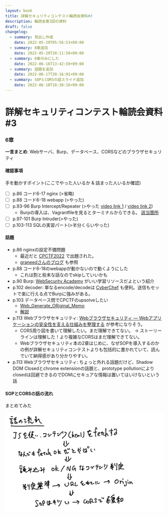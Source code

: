 ```yaml
---
layout: book
title: 詳解セキュリティコンテスト輪読会資料#3
description: 輪読会第3回の資料
draft: false
changelog:
  - summary: 見出し作成
    date: 2022-05-29T05:56:53+09:00
  - summary: 8章追加
    date: 2022-05-29T20:11:50+09:00
  - summary: 6章のみにした
    date: 2022-06-16T13:42:50+09:00
  - summary: 話題を追加
    date: 2022-06-17T20:16:01+09:00
  - summary: SOPとCORSの話スライド追加
    date: 2022-06-18T18:38:16+09:00
---
```


# 詳解セキュリティコンテスト輪読会資料#3

### 6章

**一言まとめ**: Webサーバ、Burp、データベース、CORSなどのブラウザセキュリティ

#### 確認事項

手を動かすポイント(ここでやった人いるか & 詰まった人いるか確認)

- [ ] p.86 コード6-17 nginx (>省略)
- [ ] p.88 コード6-18 webapp (>やった)
- [ ] p.93-96 Burp Intercept/Repeater (>やった [video link 1](https://drive.google.com/file/d/1NQvetUmg3WxDFRAVBro6ZTRbi2y6INFL/view?usp=sharing) / [video link 2](https://drive.google.com/file/d/1dkgJUOvK7n3PfpfBgZ4Xoj4A4t9g8heL/view?usp=sharing))
  - Burpの導入は、Vagrantfileを見るとターミナルからできる。 [該当箇所](https://github.com/ctfbook/2nd/blob/c364a010b936eb428c70e91b656965a9b2e95bec/dist/Vagrantfile#L73-L79)
- [ ] p.97-101 Burp Intruder(>やった)
- [ ] p.103-113 SQLの実習パート(>半分くらいやった)

#### 話題

- p.86 nginxの設定不備問題
  - 最近だと [CPCTF2022](https://trap.jp/post/1237/#webforbidden-2-easy) で出題された。
  - [graneedさんのブログ](https://graneed.hatenablog.com/entry/2019/12/29/115100#nginx%E3%81%AE%E8%A8%AD%E5%AE%9A%E4%B8%8D%E5%82%99) も参照
- p.88 コード6-18のwebappが動かないので動くようにした
  - これは割と些末な話なのでskipしていいかも
- p.90 Burp: [WebSecurity Academy](https://portswigger.net/web-security) がいい学習リソースだよという紹介
- p.102 decoder: 単なるencode/decodeは [CyberChef](https://gchq.github.io/CyberChef/) も便利。送信もセットで楽に行える点でBurpに強みがある。
- p.103 データベース問でCPCTFのupsolveしたい
  - [Web_Generate_ORiginal_Memo](https://github.com/CPCTF2022/Web_Generate_ORiginal_Memo)
  - [解説](https://trap.jp/post/1572/)
- p.113 Webブラウザセキュリティ: [Webブラウザセキュリティ ― Webアプリケーションの安全性を支える仕組みを整理する](https://www.lambdanote.com/products/wbs) が参考になりそう。
  - CORS周り図を書いて理解したい。まだ理解できてない。 → ストーリーラインは理解した！より複雑なCORSはまだ理解できてない。
  - Webブラウザセキュリティ本の2章はじめに、なぜSOPを導入するのかの例が詳解セキュリティコンテストよりも包括的に書かれていて、読んでいて納得感があり分かりやすい。
- p.113 Webブラウザセキュリティ: ちょっと外れる話題だけど、Shadow DOM Closedとchrome extensionの話題と、prototype pollutionによりclosedは回避できるのでDOMにセキュアな情報は置いてはいけないという話

#### SOPとCORSの話の流れ

まとめてみた

![p-1](./p-1.jpg)
